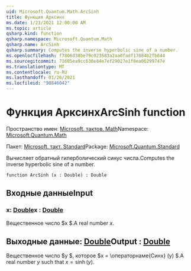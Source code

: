 ```yaml
---
uid: Microsoft.Quantum.Math.ArcSinh
title: Функция Арксинх
ms.date: 1/23/2021 12:00:00 AM
ms.topic: article
qsharp.kind: function
qsharp.namespace: Microsoft.Quantum.Math
qsharp.name: ArcSinh
qsharp.summary: Computes the inverse hyperbolic sine of a number.
ms.openlocfilehash: f7806d38be79c023583a2aa0fadf17684b2fb844
ms.sourcegitcommit: 71605ea9cc630e84e7ef29027e1f0ea06299747e
ms.translationtype: MT
ms.contentlocale: ru-RU
ms.lasthandoff: 01/26/2021
ms.locfileid: "98846042"
---
```

# <a name="arcsinh-function"></a><span data-ttu-id="6ba7f-102">Функция Арксинх</span><span class="sxs-lookup"><span data-stu-id="6ba7f-102">ArcSinh function</span></span>

<span data-ttu-id="6ba7f-103">Пространство имен: [Microsoft. тактов. Math](xref:Microsoft.Quantum.Math)</span><span class="sxs-lookup"><span data-stu-id="6ba7f-103">Namespace: [Microsoft.Quantum.Math](xref:Microsoft.Quantum.Math)</span></span>

<span data-ttu-id="6ba7f-104">Пакет: [Microsoft. такт. Standard](https://nuget.org/packages/Microsoft.Quantum.Standard)</span><span class="sxs-lookup"><span data-stu-id="6ba7f-104">Package: [Microsoft.Quantum.Standard](https://nuget.org/packages/Microsoft.Quantum.Standard)</span></span>


<span data-ttu-id="6ba7f-105">Вычисляет обратный гиперболический синус числа.</span><span class="sxs-lookup"><span data-stu-id="6ba7f-105">Computes the inverse hyperbolic sine of a number.</span></span>

```qsharp
function ArcSinh (x : Double) : Double
```


## <a name="input"></a><span data-ttu-id="6ba7f-106">Входные данные</span><span class="sxs-lookup"><span data-stu-id="6ba7f-106">Input</span></span>

### <a name="x--double"></a><span data-ttu-id="6ba7f-107">x: [Double](xref:microsoft.quantum.lang-ref.double)</span><span class="sxs-lookup"><span data-stu-id="6ba7f-107">x : [Double](xref:microsoft.quantum.lang-ref.double)</span></span>

<span data-ttu-id="6ba7f-108">Вещественное число $x $.</span><span class="sxs-lookup"><span data-stu-id="6ba7f-108">A real number $x$.</span></span>



## <a name="output--double"></a><span data-ttu-id="6ba7f-109">Выходные данные: [Double](xref:microsoft.quantum.lang-ref.double)</span><span class="sxs-lookup"><span data-stu-id="6ba7f-109">Output : [Double](xref:microsoft.quantum.lang-ref.double)</span></span>

<span data-ttu-id="6ba7f-110">Вещественное число $y $, которое $x = \операторнаме{Синх} (y) $.</span><span class="sxs-lookup"><span data-stu-id="6ba7f-110">A real number $y$ such that $x = \operatorname{sinh}(y)$.</span></span>
